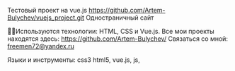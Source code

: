 Тестовый проект на vue.js
https://github.com/Artem-Bulychev/vuejs_project.git
Одностраничный сайт 


👨‍💻Используются технологии: HTML, CSS и Vue.js.
Все мои проекты находятся здесь: https://github.com/Artem-Bulychev/
Связаться со мной:
freemen72@yandex.ru

Языки и инструменты:
css3 html5, vue.js, js, 

